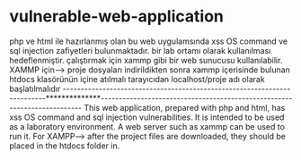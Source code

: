 # vulnerable-web-application
php ve html ile hazırlanmış olan bu web uygulamsında xss OS command ve sql injection zafiyetleri bulunmaktadır.
bir lab ortamı olarak kullanılması hedeflenmiştir.
çalıştırmak için xammp gibi bir web sunucusu kullanılabilir.
XAMMP için--> proje dosyaları indirildikten sonra xammp içerisinde bulunan htdocs klasörünün içine atılmalı tarayıcıdan localhost/proje adı olarak başlatılmalıdır 
-------------------------------------------------------------------------**************-------------------------------------------------------------------------
This web application, prepared with php and html, has xss OS command and sql injection vulnerabilities.
It is intended to be used as a laboratory environment.
A web server such as xammp can be used to run it.
For XAMPP--> after the project files are downloaded, they should be placed in the htdocs folder in.
